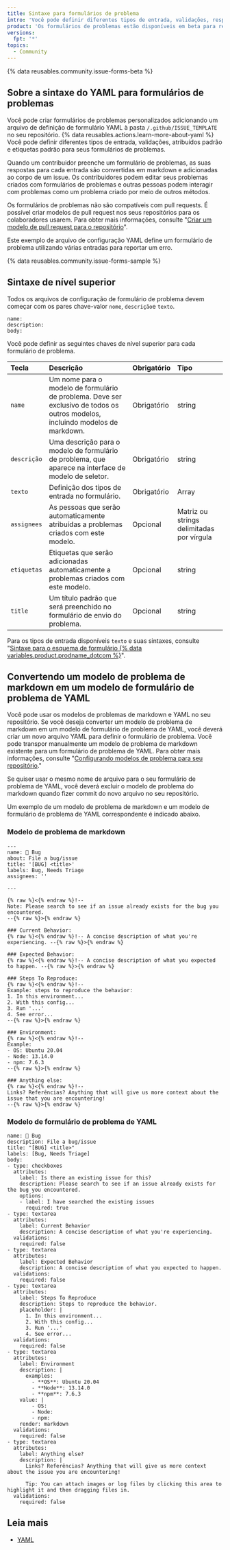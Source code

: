 ```yaml
---
title: Sintaxe para formulários de problema
intro: 'Você pode definir diferentes tipos de entrada, validações, responsáveis padrão e etiquetas padrão para seus formulários de problemas.'
product: 'Os formulários de problemas estão disponíveis em beta para repositórios públicos em {% data variables.product.prodname_dotcom_the_website %}'
versions:
  fpt: '*'
topics:
  - Community
---
```


{% data reusables.community.issue-forms-beta %}

## Sobre a sintaxe do YAML para formulários de problemas

Você pode criar formulários de problemas personalizados adicionando um arquivo de definição de formulário YAML à pasta `/.github/ISSUE_TEMPLATE` no seu repositório. {% data reusables.actions.learn-more-about-yaml %} Você pode definir diferentes tipos de entrada, validações, atribuídos padrão e etiquetas padrão para seus formulários de problemas.

Quando um contribuidor preenche um formulário de problemas, as suas respostas para cada entrada são convertidas em markdown e adicionadas ao corpo de um issue. Os contribuidores podem editar seus problemas criados com formulários de problemas e outras pessoas podem interagir com problemas como um problema criado por meio de outros métodos.

Os formulários de problemas não são compatíveis com pull requests. É possível criar modelos de pull request nos seus repositórios para os colaboradores usarem. Para obter mais informações, consulte "[Criar um modelo de pull request para o repositório](/communities/using-templates-to-encourage-useful-issues-and-pull-requests/creating-a-pull-request-template-for-your-repository)".

Este exemplo de arquivo de configuração YAML define um formulário de problema utilizando várias entradas para reportar um erro.

{% data reusables.community.issue-forms-sample %}

## Sintaxe de nível superior

Todos os arquivos de configuração de formulário de problema devem começar com os pares chave-valor `nome`, `descrição`e `texto`.

```YAML{:copy}
name:
description:
body:
```

Você pode definir as seguintes chaves de nível superior para cada formulário de problema.

| Tecla       | Descrição                                                                                                                      | Obrigatório | Tipo                                      |
|:----------- |:------------------------------------------------------------------------------------------------------------------------------ |:----------- |:----------------------------------------- |
| `name`      | Um nome para o modelo de formulário de problema. Deve ser exclusivo de todos os outros modelos, incluindo modelos de markdown. | Obrigatório | string                                    |
| `descrição` | Uma descrição para o modelo de formulário de problema, que aparece na interface de modelo de seletor.                          | Obrigatório | string                                    |
| `texto`     | Definição dos tipos de entrada no formulário.                                                                                  | Obrigatório | Array                                     |
| `assignees` | As pessoas que serão automaticamente atribuídas a problemas criados com este modelo.                                           | Opcional    | Matriz ou strings delimitadas por vírgula |
| `etiquetas` | Etiquetas que serão adicionadas automaticamente a problemas criados com este modelo.                                           | Opcional    | string                                    |
| `title`     | Um título padrão que será preenchido no formulário de envio do problema.                                                       | Opcional    | string                                    |

Para os tipos de entrada disponíveis `texto` e suas sintaxes, consulte "[Sintaxe para o esquema de formulário {% data variables.product.prodname_dotcom %}](/communities/using-templates-to-encourage-useful-issues-and-pull-requests/syntax-for-githubs-form-schema)".

## Convertendo um modelo de problema de markdown em um modelo de formulário de problema de YAML

Você pode usar os modelos de problemas de markdown e YAML no seu repositório. Se você deseja converter um modelo de problema de markdown em um modelo de formulário de problema de YAML, você deverá criar um novo arquivo YAML para definir o formulário de problema. Você pode transpor manualmente um modelo de problema de markdown existente para um formulário de problema de YAML. Para obter mais informações, consulte "[Configurando modelos de problema para seu repositório](/communities/using-templates-to-encourage-useful-issues-and-pull-requests/configuring-issue-templates-for-your-repository#creating-issue-forms)."

Se quiser usar o mesmo nome de arquivo para o seu formulário de problema de YAML, você deverá excluir o modelo de problema do markdown quando fizer commit do novo arquivo no seu repositório.

Um exemplo de um modelo de problema de markdown e um modelo de formulário de problema de YAML correspondente é indicado abaixo.

### Modelo de problema de markdown

```markdown{:copy}
---
name: 🐞 Bug
about: File a bug/issue
title: '[BUG] <title>'
labels: Bug, Needs Triage
assignees: ''

---

{% raw %}<{% endraw %}!--
Note: Please search to see if an issue already exists for the bug you encountered.
--{% raw %}>{% endraw %}

### Current Behavior:
{% raw %}<{% endraw %}!-- A concise description of what you're experiencing. --{% raw %}>{% endraw %}

### Expected Behavior:
{% raw %}<{% endraw %}!-- A concise description of what you expected to happen. --{% raw %}>{% endraw %}

### Steps To Reproduce:
{% raw %}<{% endraw %}!--
Example: steps to reproduce the behavior:
1. In this environment...
2. With this config...
3. Run '...'
4. See error...
--{% raw %}>{% endraw %}

### Environment:
{% raw %}<{% endraw %}!--
Example:
- OS: Ubuntu 20.04
- Node: 13.14.0
- npm: 7.6.3
--{% raw %}>{% endraw %}

### Anything else:
{% raw %}<{% endraw %}!--
Links? Referências? Anything that will give us more context about the issue that you are encountering!
--{% raw %}>{% endraw %}
```

### Modelo de formulário de problema de YAML

```yaml{:copy}
name: 🐞 Bug
description: File a bug/issue
title: "[BUG] <title>"
labels: [Bug, Needs Triage]
body:
- type: checkboxes
  attributes:
    label: Is there an existing issue for this?
    description: Please search to see if an issue already exists for the bug you encountered.
    options:
    - label: I have searched the existing issues
      required: true
- type: textarea
  attributes:
    label: Current Behavior
    description: A concise description of what you're experiencing.
  validations:
    required: false
- type: textarea
  attributes:
    label: Expected Behavior
    description: A concise description of what you expected to happen.
  validations:
    required: false
- type: textarea
  attributes:
    label: Steps To Reproduce
    description: Steps to reproduce the behavior.
    placeholder: |
      1. In this environment...
      2. With this config...
      3. Run '...'
      4. See error...
  validations:
    required: false
- type: textarea
  attributes:
    label: Environment
    description: |
      examples:
        - **OS**: Ubuntu 20.04
        - **Node**: 13.14.0
        - **npm**: 7.6.3
    value: |
        - OS:
        - Node:
        - npm:
    render: markdown
  validations:
    required: false
- type: textarea
  attributes:
    label: Anything else?
    description: |
      Links? Referências? Anything that will give us more context about the issue you are encountering!

      Tip: You can attach images or log files by clicking this area to highlight it and then dragging files in.
  validations:
    required: false
```

## Leia mais

- [YAML](https://yaml.org/)
